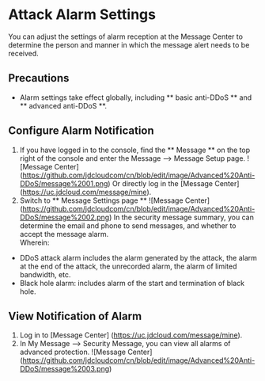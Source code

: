 # Attack Alarm Settings

You can adjust the settings of alarm reception at the Message Center to determine the person and manner in which the message alert needs to be received.

## Precautions
- Alarm settings take effect globally, including ** basic anti-DDoS ** and ** advanced anti-DDoS **.

## Configure Alarm Notification
1. If you have logged in to the console, find the ** Message ** on the top right of the console and enter the Message --> Message Setup page.
![Message Center] (https://github.com/jdcloudcom/cn/blob/edit/image/Advanced%20Anti-DDoS/message%2001.png)
Or directly log in the [Message Center] (https://uc.jdcloud.com/message/mine).
2. Switch to ** Message Settings page ** 
![Message Center] (https://github.com/jdcloudcom/cn/blob/edit/image/Advanced%20Anti-DDoS/message%2002.png)
In the security message summary, you can determine the email and phone to send messages, and whether to accept the message alarm. </BR>
Wherein:
- DDoS attack alarm includes the alarm generated by the attack, the alarm at the end of the attack, the unrecorded alarm, the alarm of limited bandwidth, etc.
- Black hole alarm: includes alarm of the start and termination of black hole.


## View Notification of Alarm
1. Log in to [Message Center] (https://uc.jdcloud.com/message/mine).
2. In My Message –> Security Message, you can view all alarms of  advanced protection.
![Message Center] (https://github.com/jdcloudcom/cn/blob/edit/image/Advanced%20Anti-DDoS/message%2003.png)
